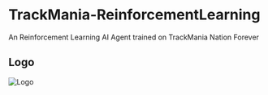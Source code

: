 # TrackMania-ReinforcementLearning
An Reinforcement Learning AI Agent trained on TrackMania Nation Forever 

## Logo
![Logo](https://github.com/user-attachments/assets/846ba420-4b3e-40f6-acac-15138404fe36)
